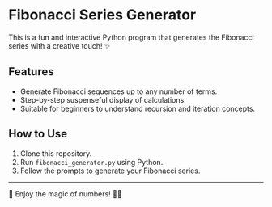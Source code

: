 # Fibonacci Series Generator

This is a fun and interactive Python program that generates the Fibonacci series with a creative touch! ✨

## Features
- Generate Fibonacci sequences up to any number of terms.
- Step-by-step suspenseful display of calculations.
- Suitable for beginners to understand recursion and iteration concepts.

## How to Use
1. Clone this repository.
2. Run `fibonacci_generator.py` using Python.
3. Follow the prompts to generate your Fibonacci series.

---

🎉 Enjoy the magic of numbers! 🎩✨
